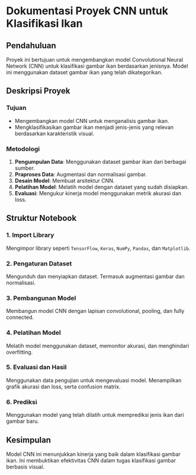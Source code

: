 # Dokumentasi Proyek CNN untuk Klasifikasi Ikan

## Pendahuluan

Proyek ini bertujuan untuk mengembangkan model Convolutional Neural Network (CNN) untuk klasifikasi gambar ikan berdasarkan jenisnya. Model ini menggunakan dataset gambar ikan yang telah dikategorikan.

## Deskripsi Proyek

### Tujuan

- Mengembangkan model CNN untuk menganalisis gambar ikan.
- Mengklasifikasikan gambar ikan menjadi jenis-jenis yang relevan berdasarkan karakteristik visual.

### Metodologi

1. **Pengumpulan Data**: Menggunakan dataset gambar ikan dari berbagai sumber.
2. **Praproses Data**: Augmentasi dan normalisasi gambar.
3. **Desain Model**: Membuat arsitektur CNN.
4. **Pelatihan Model**: Melatih model dengan dataset yang sudah disiapkan.
5. **Evaluasi**: Mengukur kinerja model menggunakan metrik akurasi dan loss.

## Struktur Notebook

### 1. Import Library

Mengimpor library seperti `TensorFlow`, `Keras`, `NumPy`, `Pandas`, dan `Matplotlib`.

### 2. Pengaturan Dataset

Mengunduh dan menyiapkan dataset. Termasuk augmentasi gambar dan normalisasi.

### 3. Pembangunan Model

Membangun model CNN dengan lapisan convolutional, pooling, dan fully connected.

### 4. Pelatihan Model

Melatih model menggunakan dataset, memonitor akurasi, dan menghindari overfitting.

### 5. Evaluasi dan Hasil

Menggunakan data pengujian untuk mengevaluasi model. Menampilkan grafik akurasi dan loss, serta confusion matrix.

### 6. Prediksi

Menggunakan model yang telah dilatih untuk memprediksi jenis ikan dari gambar baru.

## Kesimpulan

Model CNN ini menunjukkan kinerja yang baik dalam klasifikasi gambar ikan. Ini membuktikan efektivitas CNN dalam tugas klasifikasi gambar berbasis visual.
